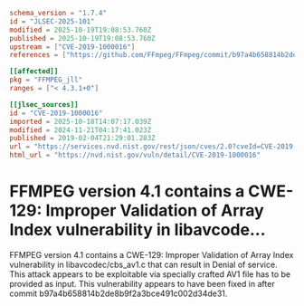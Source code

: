 ```toml
schema_version = "1.7.4"
id = "JLSEC-2025-101"
modified = 2025-10-19T19:08:53.760Z
published = 2025-10-19T19:08:53.760Z
upstream = ["CVE-2019-1000016"]
references = ["https://github.com/FFmpeg/FFmpeg/commit/b97a4b658814b2de8b9f2a3bce491c002d34de31#diff-cd7e24986650014d67f484f3ffceef3f", "https://github.com/FFmpeg/FFmpeg/commit/b97a4b658814b2de8b9f2a3bce491c002d34de31#diff-cd7e24986650014d67f484f3ffceef3f"]

[[affected]]
pkg = "FFMPEG_jll"
ranges = ["< 4.3.1+0"]

[[jlsec_sources]]
id = "CVE-2019-1000016"
imported = 2025-10-18T14:07:17.039Z
modified = 2024-11-21T04:17:41.023Z
published = 2019-02-04T21:29:01.283Z
url = "https://services.nvd.nist.gov/rest/json/cves/2.0?cveId=CVE-2019-1000016"
html_url = "https://nvd.nist.gov/vuln/detail/CVE-2019-1000016"
```

# FFMPEG version 4.1 contains a CWE-129: Improper Validation of Array Index vulnerability in libavcode...

FFMPEG version 4.1 contains a CWE-129: Improper Validation of Array Index vulnerability in libavcodec/cbs_av1.c that can result in Denial of service. This attack appears to be exploitable via specially crafted AV1 file has to be provided as input. This vulnerability appears to have been fixed in after commit b97a4b658814b2de8b9f2a3bce491c002d34de31.

